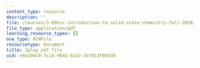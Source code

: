 ```yaml
---
content_type: resource
description: ''
file: /courses/3-091sc-introduction-to-solid-state-chemistry-fall-2010/e9a104c07c14964b61e23e7913f66530_3dU0v-EvUmA.pdf
file_type: application/pdf
learning_resource_types: []
ocw_type: OCWFile
resourcetype: Document
title: 3play pdf file
uid: e9a104c0-7c14-964b-61e2-3e7913f66530
---
```

